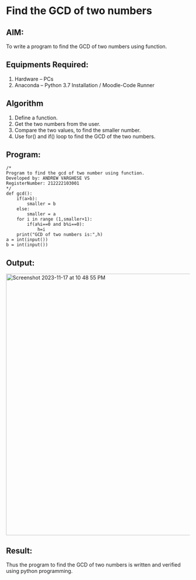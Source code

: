 # Find the GCD of two numbers

## AIM:
To write a program to find the GCD of two numbers using function.

## Equipments Required:
1. Hardware – PCs
2. Anaconda – Python 3.7 Installation / Moodle-Code Runner

## Algorithm
1. Define a function.
2. Get the two numbers from the user.
3. Compare the two values, to find the smaller number.
4. Use for() and if() loop to find the GCD of the two numbers.

## Program:
```
/*
Program to find the gcd of two number using function.
Developed by: ANDREW VARGHESE VS
RegisterNumber: 212222103001
*/
def gcd():
    if(a>b):
        smaller = b
    else:
        smaller = a
    for i in range (1,smaller+1):
        if(a%i==0 and b%i==0):
            h=i
    print("GCD of two numbers is:",h)
a = int(input())
b = int(input())

```

## Output:
<img width="715" alt="Screenshot 2023-11-17 at 10 48 55 PM" src="https://github.com/Andrewvarghese653/GCD-of-two-numbers/assets/145822115/1deff545-87a3-42a8-bdeb-45c6d9151614">



## Result:
Thus the program to find the GCD of two numbers is written and verified using python programming.
